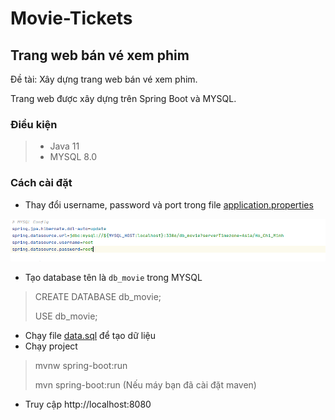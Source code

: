 # Movie-Tickets

## Trang web bán vé xem phim
Đề tài: Xây dựng trang web bán vé xem phim.

Trang web được xây dựng trên Spring Boot và MYSQL. 

### Điều kiện
> - Java 11
> - MYSQL 8.0

### Cách cài đặt
- Thay đổi username, password và port trong file [application.properties](./src/main/resources/application.properties)

![alt text](./docs/properties.png)

- Tạo database tên là `db_movie` trong MYSQL

> CREATE DATABASE db_movie;
>
> USE db_movie;

- Chạy file [data.sql](./sql/data.sql) để tạo dữ liệu
- Chạy project

> mvnw spring-boot:run
>
> mvn spring-boot:run (Nếu máy bạn đã cài đặt maven)

- Truy cập http://localhost:8080

